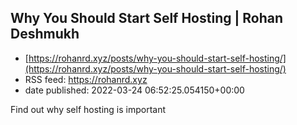 ## Why You Should Start Self Hosting | Rohan Deshmukh
 - [https://rohanrd.xyz/posts/why-you-should-start-self-hosting/](https://rohanrd.xyz/posts/why-you-should-start-self-hosting/)
 - RSS feed: https://rohanrd.xyz
 - date published: 2022-03-24 06:52:25.054150+00:00

Find out why self hosting is important

